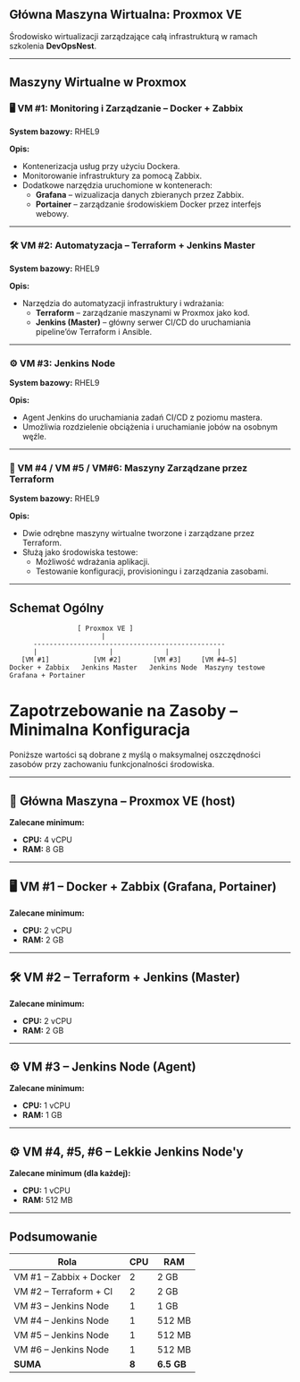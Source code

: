 ## Główna Maszyna Wirtualna: **Proxmox VE**

Środowisko wirtualizacji zarządzające całą infrastrukturą w ramach szkolenia **DevOpsNest**.

---

## Maszyny Wirtualne w Proxmox

### 🖥️ VM #1: Monitoring i Zarządzanie – Docker + Zabbix

**System bazowy:** RHEL9

**Opis:**
- Kontenerizacja usług przy użyciu Dockera.
- Monitorowanie infrastruktury za pomocą Zabbix.
- Dodatkowe narzędzia uruchomione w kontenerach:
  - **Grafana** – wizualizacja danych zbieranych przez Zabbix.
  - **Portainer** – zarządzanie środowiskiem Docker przez interfejs webowy.

---

### 🛠️ VM #2: Automatyzacja – Terraform + Jenkins Master

**System bazowy:** RHEL9

**Opis:**
- Narzędzia do automatyzacji infrastruktury i wdrażania:
  - **Terraform** – zarządzanie maszynami w Proxmox jako kod.
  - **Jenkins (Master)** – główny serwer CI/CD do uruchamiania pipeline’ów Terraform i Ansible.

---

### ⚙️ VM #3: Jenkins Node

**System bazowy:** RHEL9

**Opis:**
- Agent Jenkins do uruchamiania zadań CI/CD z poziomu mastera.
- Umożliwia rozdzielenie obciążenia i uruchamianie jobów na osobnym węźle.

---

### 🧱 VM #4 /  VM #5 / VM#6: Maszyny Zarządzane przez Terraform

**System bazowy:** RHEL9

**Opis:**
- Dwie odrębne maszyny wirtualne tworzone i zarządzane przez Terraform.
- Służą jako środowiska testowe:
  - Możliwość wdrażania aplikacji.
  - Testowanie konfiguracji, provisioningu i zarządzania zasobami.

---

## Schemat Ogólny

```plaintext
                 [ Proxmox VE ]
                       |
      ------------------------------------------------
      |                  |             |            |
   [VM #1]           [VM #2]        [VM #3]     [VM #4–5]
Docker + Zabbix   Jenkins Master   Jenkins Node  Maszyny testowe
Grafana + Portainer
```

# Zapotrzebowanie na Zasoby – Minimalna Konfiguracja

Poniższe wartości są dobrane z myślą o maksymalnej oszczędności zasobów przy zachowaniu funkcjonalności środowiska.

---

## 🧠 Główna Maszyna – Proxmox VE (host)

**Zalecane minimum:**
- **CPU:** 4 vCPU
- **RAM:** 8 GB
---

## 🖥️ VM #1 – Docker + Zabbix (Grafana, Portainer)

**Zalecane minimum:**
- **CPU:** 2 vCPU  
- **RAM:** 2 GB
---

## 🛠️ VM #2 – Terraform + Jenkins (Master)

**Zalecane minimum:**
- **CPU:** 2 vCPU  
- **RAM:** 2 GB
---

## ⚙️ VM #3 – Jenkins Node (Agent)

**Zalecane minimum:**
- **CPU:** 1 vCPU  
- **RAM:** 1 GB
---

## ⚙️ VM #4, #5, #6 – Lekkie Jenkins Node'y

**Zalecane minimum (dla każdej):**
- **CPU:** 1 vCPU  
- **RAM:** 512 MB
---

## Podsumowanie

| Rola                    | CPU   | RAM        |
| ----------------------- | ----- | ---------- |
| VM #1 – Zabbix + Docker | 2     | 2 GB       |
| VM #2 – Terraform + CI  | 2     | 2 GB       |
| VM #3 – Jenkins Node    | 1     | 1 GB       |
| VM #4 – Jenkins Node    | 1     | 512 MB     |
| VM #5 – Jenkins Node    | 1     | 512 MB     |
| VM #6 – Jenkins Node    | 1     | 512 MB     |
| **SUMA**                | **8** | **6.5 GB** |

